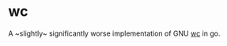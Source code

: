 # wc 


A ~slightly~ significantly worse implementation of GNU [wc](https://www.gnu.org/software/coreutils/manual/html_node/wc-invocation.html#wc-invocation) in go. 
